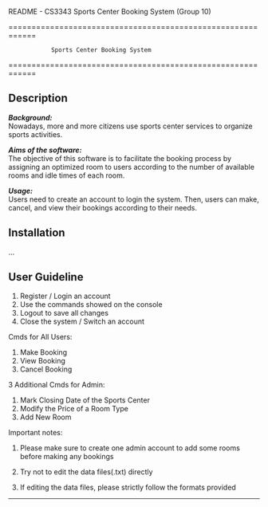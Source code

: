 README - CS3343 Sports Center Booking System (Group 10)

============================================================

                Sports Center Booking System
              
============================================================

Description
------------------------------------------------------------
***Background:***  
Nowadays, more and more citizens use sports center services 
to organize sports activities.

***Aims of the software:***  
The objective of this software is to facilitate the booking
process by assigning an optimized room to users according to 
the number of available rooms and idle times of each room. 

***Usage:***  
Users need to create an account to login the system. Then, 
users can make, cancel, and view their bookings according to 
their needs.

Installation
------------------------------------------------------------
...

User Guideline
------------------------------------------------------------
1.  Register / Login an account  
2.  Use the commands showed on the console
3.  Logout to save all changes
4.  Close the system / Switch an account 

Cmds for All Users:  
1.  Make Booking  
2.  View Booking  
3.  Cancel Booking

3 Additional Cmds for Admin:  
1.  Mark Closing Date of the Sports Center
2.  Modify the Price of a Room Type
3.  Add New Room

Important notes:  

1. Please make sure to create one admin account to add some
   rooms before making any bookings

3. Try not to edit the data files(.txt) directly

4. If editing the data files, please strictly follow the
   formats provided

------------------------------------------------------------
